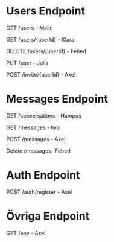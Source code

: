 # Users Endpoint

GET /users - Malin

GET /users/{userId} - Klara

DELETE /users/{userId} - Fehed

PUT /user - Julia

POST /invite/{userId} - Axel

# Messages Endpoint

GET /conversations - Hampus

GET /messages - Ilya

POST /messages - Axel

Delete /messages- Fehed

# Auth Endpoint
POST /auth/register - Axel

# Övriga Endpoint
GET /env - Axel